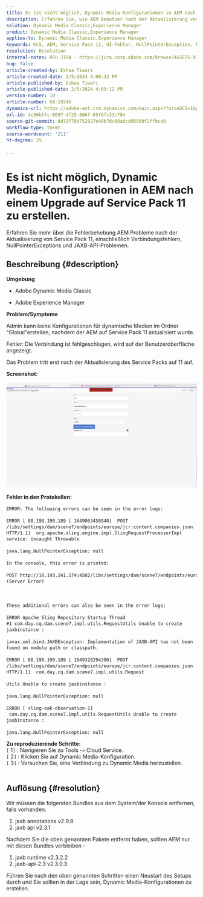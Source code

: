 ```yaml
---
title: Es ist nicht möglich, Dynamic Media-Konfigurationen in AEM nach einem Upgrade auf Service Pack 11 zu erstellen.
description: Erfahren Sie, wie AEM Benutzer nach der Aktualisierung von Service Pack 11 Herausforderungen bewältigen können.
solution: Dynamic Media Classic,Experience Manager
product: Dynamic Media Classic,Experience Manager
applies-to: Dynamic Media Classic,Experience Manager
keywords: KCS, AEM, Service Pack 11, UI-Fehler, NullPointerException, Fehlerprotokolle, JAXBException, Modulpfad, Cloud Service, Bundles, POST-Anfrage
resolution: Resolution
internal-notes: RFH JIRA - https://jira.corp.adobe.com/browse/ASSETS-9332
bug: false
article-created-by: Eshaa Tiwari
article-created-date: 2/5/2024 4:00:33 PM
article-published-by: Eshaa Tiwari
article-published-date: 2/5/2024 4:09:12 PM
version-number: 10
article-number: KA-19346
dynamics-url: https://adobe-ent.crm.dynamics.com/main.aspx?forceUCI=1&pagetype=entityrecord&etn=knowledgearticle&id=c531d2ae-3fc4-ee11-9079-6045bd006268
exl-id: 4c96b5fc-8697-4f25-866f-65f8fc33c784
source-git-commit: dd19f78d752827e48b7dc68adcd95500f2ffbca0
workflow-type: tm+mt
source-wordcount: '211'
ht-degree: 2%

---
```


# Es ist nicht möglich, Dynamic Media-Konfigurationen in AEM nach einem Upgrade auf Service Pack 11 zu erstellen.


Erfahren Sie mehr über die Fehlerbehebung AEM Probleme nach der Aktualisierung von Service Pack 11, einschließlich Verbindungsfehlern, NullPointerExceptions und JAXB-API-Problemen.

## Beschreibung {#description}


<b>Umgebung</b>

- Adobe Dynamic Media Classic

- Adobe Experience Manager

<b>Problem/Symptome</b>

Admin kann keine Konfigurationen für dynamische Medien im Ordner &quot;Global&quot;erstellen, nachdem der AEM auf Service Pack 11 aktualisiert wurde.

Fehler: Die Verbindung ist fehlgeschlagen, wird auf der Benutzeroberfläche angezeigt.

Das Problem tritt erst nach der Aktualisierung des Service Packs auf 11 auf.

<b>Screenshot:</b>

![](assets/___c631d2ae-3fc4-ee11-9079-6045bd006268___.png)

<b>Fehler in den Protokollen:</b>




```
ERROR: The following errors can be seen in the error logs:

ERROR [ 88.198.190.189 [ 1649063458948]  POST /libs/settings/dam/scene7/endpoints/europe/jcr:content.companies.json HTTP/1.1]  org.apache.sling.engine.impl.SlingRequestProcessorImpl service: Uncaught Throwable

java.lang.NullPointerException: null

In the console, this error is printed:

POST http://18.193.241.174:4502/libs/settings/dam/scene7/endpoints/europe/jcr:content.companies.json 500 (Server Error)



These additional errors can also be seen in the error logs:

ERROR Apache Sling Repository Startup Thread #1 com.day.cq.dam.scene7.impl.utils.RequestUtils Unable to create jaxbinstance :

javax.xml.bind.JAXBException: Implementation of JAXB-API has not been found on module path or classpath.

ERROR [ 88.198.190.189 [ 1649328294390]  POST /libs/settings/dam/scene7/endpoints/europe/jcr:content.companies.json HTTP/1.1]  com.day.cq.dam.scene7.impl.utils.Request

Utils Unable to create jaxbinstance :

java.lang.NullPointerException: null

ERROR [ sling-oak-observation-1]  com.day.cq.dam.scene7.impl.utils.RequestUtils Unable to create jaxbinstance :

java.lang.NullPointerException: null
```


<b>Zu reproduzierende Schritte:</b>
<br>`[` 1`]` : Navigieren Sie zu Tools -`>`  Cloud Service.
<br>`[` 2`]` : Klicken Sie auf Dynamic Media-Konfiguration.
<br>`[` 3`]` : Versuchen Sie, eine Verbindung zu Dynamic Media herzustellen.  
<br> <br>



## Auflösung {#resolution}


Wir müssen die folgenden Bundles aus dem System/der Konsole entfernen, falls vorhanden.

1. jaxb annotations v2.9.8
2. jaxb api v2.3.1


Nachdem Sie die oben genannten Pakete entfernt haben, sollten AEM nur mit diesen Bundles verbleiben -

1. jaxb runtime v2.3.2.2
2. jaxb-api-2.3 v2.3.0.3


Führen Sie nach den oben genannten Schritten einen Neustart des Setups durch und Sie sollten in der Lage sein, Dynamic Media-Konfigurationen zu erstellen.
